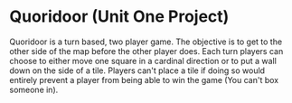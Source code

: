 # Quoridoor (Unit One Project)

Quoridoor is a turn based, two player game. The objective is to get to the other side of the map before the other player does. Each turn players can choose to either move one square in a cardinal direction or to put a wall down on the side of a tile. Players can't place a tile if doing so would entirely prevent a player from being able to win the game (You can't box someone in).